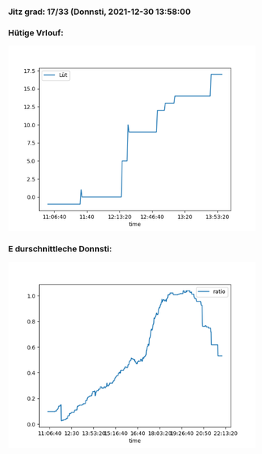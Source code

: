 ### Jitz grad: 17/33 (Donnsti, 2021-12-30 13:58:00

### Hütige Vrlouf:
![Graph](Today.png)

### E durschnittleche Donnsti:
![Graph](Donnsti.png)